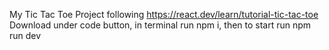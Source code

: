 My Tic Tac Toe Project following https://react.dev/learn/tutorial-tic-tac-toe
Download under code button, in terminal run npm i, then to start run npm run dev
